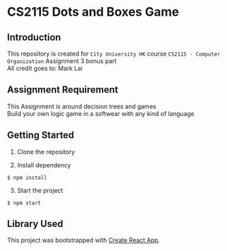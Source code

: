 # CS2115 Dots and Boxes Game

## Introduction
This repository is created for `City University HK` course `CS2115 - Computer Organization` Assignment 3 bonus part <br />
All credit goes to: Mark Lai

## Assignment Requirement
This Assignment is around decision trees and games<br />
Build your own logic game in a softwear with any kind of language <br />

## Getting Started
1. Clone the repository

2. Install dependency
```
$ npm install
```
3. Start the project
```
$ npm start
```

## Library Used
This project was bootstrapped with [Create React App](https://github.com/facebook/create-react-app).
